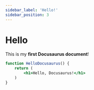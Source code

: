 ```yaml
---
sidebar_label: 'Hello!'
sidebar_position: 3
---
```


# Hello

This is my **first Docusaurus document**!

```jsx title="src/components/HelloDocusaurus.js"
function HelloDocusaurus() {
    return (
        <h1>Hello, Docusaurus!</h1>
    )
}
```
